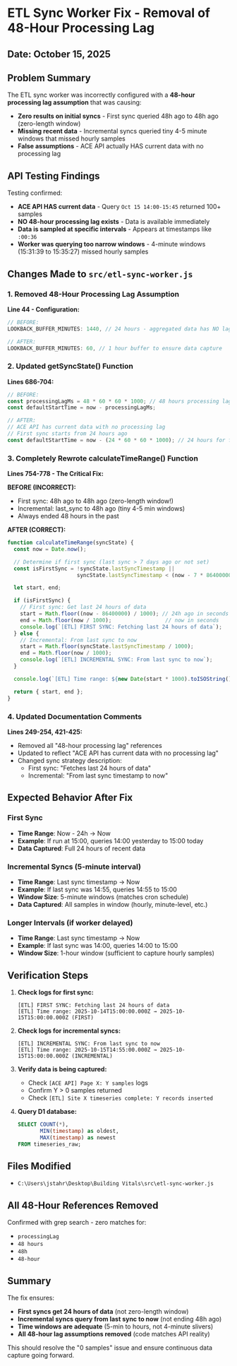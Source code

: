# ETL Sync Worker Fix - Removal of 48-Hour Processing Lag

## Date: October 15, 2025

## Problem Summary

The ETL sync worker was incorrectly configured with a **48-hour processing lag assumption** that was causing:
- **Zero results on initial syncs** - First sync queried 48h ago to 48h ago (zero-length window)
- **Missing recent data** - Incremental syncs queried tiny 4-5 minute windows that missed hourly samples
- **False assumptions** - ACE API actually HAS current data with no processing lag

## API Testing Findings

Testing confirmed:
- **ACE API HAS current data** - Query `Oct 15 14:00-15:45` returned 100+ samples
- **NO 48-hour processing lag exists** - Data is available immediately
- **Data is sampled at specific intervals** - Appears at timestamps like `:00:36`
- **Worker was querying too narrow windows** - 4-minute windows (15:31:39 to 15:35:27) missed hourly samples

## Changes Made to `src/etl-sync-worker.js`

### 1. Removed 48-Hour Processing Lag Assumption

**Line 44 - Configuration:**
```javascript
// BEFORE:
LOOKBACK_BUFFER_MINUTES: 1440, // 24 hours - aggregated data has NO lag

// AFTER:
LOOKBACK_BUFFER_MINUTES: 60, // 1 hour buffer to ensure data capture
```

### 2. Updated getSyncState() Function

**Lines 686-704:**
```javascript
// BEFORE:
const processingLagMs = 48 * 60 * 60 * 1000; // 48 hours processing lag
const defaultStartTime = now - processingLagMs;

// AFTER:
// ACE API has current data with no processing lag
// First sync starts from 24 hours ago
const defaultStartTime = now - (24 * 60 * 60 * 1000); // 24 hours for first sync
```

### 3. Completely Rewrote calculateTimeRange() Function

**Lines 754-778 - The Critical Fix:**

**BEFORE (INCORRECT):**
- First sync: 48h ago to 48h ago (zero-length window!)
- Incremental: last_sync to 48h ago (tiny 4-5 min windows)
- Always ended 48 hours in the past

**AFTER (CORRECT):**
```javascript
function calculateTimeRange(syncState) {
  const now = Date.now();

  // Determine if first sync (last sync > 7 days ago or not set)
  const isFirstSync = !syncState.lastSyncTimestamp ||
                      syncState.lastSyncTimestamp < (now - 7 * 86400000);

  let start, end;

  if (isFirstSync) {
    // First sync: Get last 24 hours of data
    start = Math.floor((now - 86400000) / 1000); // 24h ago in seconds
    end = Math.floor(now / 1000);                 // now in seconds
    console.log(`[ETL] FIRST SYNC: Fetching last 24 hours of data`);
  } else {
    // Incremental: From last sync to now
    start = Math.floor(syncState.lastSyncTimestamp / 1000);
    end = Math.floor(now / 1000);
    console.log(`[ETL] INCREMENTAL SYNC: From last sync to now`);
  }

  console.log(`[ETL] Time range: ${new Date(start * 1000).toISOString()} → ${new Date(end * 1000).toISOString()} (${isFirstSync ? 'FIRST' : 'INCREMENTAL'})`);

  return { start, end };
}
```

### 4. Updated Documentation Comments

**Lines 249-254, 421-425:**
- Removed all "48-hour processing lag" references
- Updated to reflect "ACE API has current data with no processing lag"
- Changed sync strategy description:
  - First sync: "Fetches last 24 hours of data"
  - Incremental: "From last sync timestamp to now"

## Expected Behavior After Fix

### First Sync
- **Time Range**: Now - 24h → Now
- **Example**: If run at 15:00, queries 14:00 yesterday to 15:00 today
- **Data Captured**: Full 24 hours of recent data

### Incremental Syncs (5-minute interval)
- **Time Range**: Last sync timestamp → Now
- **Example**: If last sync was 14:55, queries 14:55 to 15:00
- **Window Size**: 5-minute windows (matches cron schedule)
- **Data Captured**: All samples in window (hourly, minute-level, etc.)

### Longer Intervals (if worker delayed)
- **Time Range**: Last sync timestamp → Now
- **Example**: If last sync was 14:00, queries 14:00 to 15:00
- **Window Size**: 1-hour window (sufficient to capture hourly samples)

## Verification Steps

1. **Check logs for first sync:**
   ```
   [ETL] FIRST SYNC: Fetching last 24 hours of data
   [ETL] Time range: 2025-10-14T15:00:00.000Z → 2025-10-15T15:00:00.000Z (FIRST)
   ```

2. **Check logs for incremental syncs:**
   ```
   [ETL] INCREMENTAL SYNC: From last sync to now
   [ETL] Time range: 2025-10-15T14:55:00.000Z → 2025-10-15T15:00:00.000Z (INCREMENTAL)
   ```

3. **Verify data is being captured:**
   - Check `[ACE API] Page X: Y samples` logs
   - Confirm Y > 0 samples returned
   - Check `[ETL] Site X timeseries complete: Y records inserted`

4. **Query D1 database:**
   ```sql
   SELECT COUNT(*),
          MIN(timestamp) as oldest,
          MAX(timestamp) as newest
   FROM timeseries_raw;
   ```

## Files Modified

- `C:\Users\jstahr\Desktop\Building Vitals\src\etl-sync-worker.js`

## All 48-Hour References Removed

Confirmed with grep search - zero matches for:
- `processingLag`
- `48 hours`
- `48h`
- `48-hour`

## Summary

The fix ensures:
- **First syncs get 24 hours of data** (not zero-length window)
- **Incremental syncs query from last sync to now** (not ending 48h ago)
- **Time windows are adequate** (5-min to hours, not 4-minute slivers)
- **All 48-hour lag assumptions removed** (code matches API reality)

This should resolve the "0 samples" issue and ensure continuous data capture going forward.
